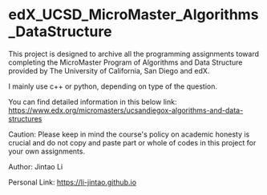 # edX_UCSD_MicroMaster_Algorithms_DataStructure

This project is designed to archive all the programming assignments toward completing the MicroMaster Program of Algorithms and Data Structure provided by The University of California, San Diego and edX.

I mainly use c++ or python, depending on type of the question.

You can find detailed information in this below link: https://www.edx.org/micromasters/ucsandiegox-algorithms-and-data-structures

Caution: Please keep in mind the course's policy on academic honesty is crucial and do not copy and paste part or whole of codes in this project for your own assignments.

Author: Jintao Li

Personal Link: https://li-jintao.github.io
